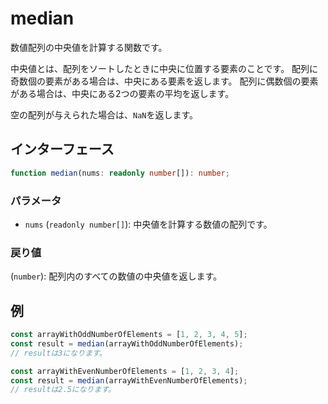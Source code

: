 # median

数値配列の中央値を計算する関数です。

中央値とは、配列をソートしたときに中央に位置する要素のことです。
配列に奇数個の要素がある場合は、中央にある要素を返します。
配列に偶数個の要素がある場合は、中央にある2つの要素の平均を返します。

空の配列が与えられた場合は、`NaN`を返します。

## インターフェース

```typescript
function median(nums: readonly number[]): number;
```

### パラメータ

- `nums` (`readonly number[]`): 中央値を計算する数値の配列です。

### 戻り値

(`number`): 配列内のすべての数値の中央値を返します。

## 例

```typescript
const arrayWithOddNumberOfElements = [1, 2, 3, 4, 5];
const result = median(arrayWithOddNumberOfElements);
// resultは3になります。

const arrayWithEvenNumberOfElements = [1, 2, 3, 4];
const result = median(arrayWithEvenNumberOfElements);
// resultは2.5になります。
```
